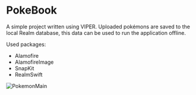 # PokeBook

A simple project written using VIPER. Uploaded pokémons are saved to the local Realm database, this data can be used to run the application offline.

Used packages:
- Alamofire
- AlamofireImage
- SnapKit
- RealmSwift

![PokemonMain](https://github.com/pzhurkevich/PokeBook/assets/123979696/6617bbbe-1c65-4abb-9c0b-9eb6cbc1d092)
